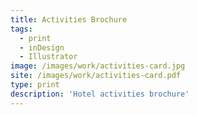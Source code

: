 ```yaml
---
title: Activities Brochure
tags:
  - print
  - inDesign
  - Illustrator
image: /images/work/activities-card.jpg
site: /images/work/activities-card.pdf
type: print
description: 'Hotel activities brochure'
---
```

